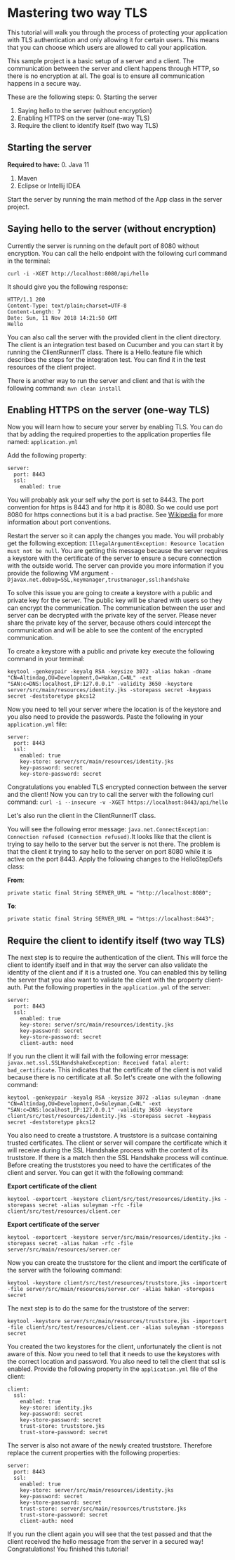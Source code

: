 # Mastering two way TLS

This tutorial will walk you through the process of protecting your application with TLS authentication and only allowing it for certain users. This means that you can choose which users are allowed to call your application.

This sample project is a basic setup of a server and a client. The communication between the server and client happens through HTTP, so there is no encryption at all. The goal is to ensure all communication happens in a secure way.

These are the following steps:
0. Starting the server
1. Saying hello to the server (without encryption)
2. Enabling HTTPS on the server (one-way TLS)
3. Require the client to identify itself (two way TLS)

## Starting the server
**Required to have:**
0. Java 11
1. Maven
2. Eclipse or Intellij IDEA

Start the server by running the main method of the App class in the server project.

## Saying hello to the server (without encryption)

Currently the server is running on the default port of 8080 without encryption. You can call the hello endpoint with the following curl command in the terminal: 

`curl -i -XGET http://localhost:8080/api/hello`

It should give you the following response:

```
HTTP/1.1 200
Content-Type: text/plain;charset=UTF-8
Content-Length: 7
Date: Sun, 11 Nov 2018 14:21:50 GMT
Hello
```

You can also call the server with the provided client in the client directory. The client is an integration test based on Cucumber and you can start it by running the ClientRunnerIT class. There is a Hello.feature file which describes the steps for the integration test. You can find it in the test resources of the client project.

There is another way to run the server and client and that is with the following command: `mvn clean install`

## Enabling HTTPS on the server (one-way TLS)

Now you will learn how to secure your server by enabling TLS. You can do that by adding the required properties to the application properties file named: `application.yml`

Add the following property:
```
server:
  port: 8443
  ssl:
    enabled: true
```

You will probably ask your self why the port is set to 8443. The port convention for https is 8443 and for http it is 8080. So we could use port 8080 for https connections but it is a bad practise. See [Wikipedia](https://en.wikipedia.org/wiki/List_of_TCP_and_UDP_port_numbers) for more information about port conventions.

Restart the server so it can apply the changes you made. You will probably get the following exception: `IllegalArgumentException: Resource location must not be null`. You are getting this message because the server requires a keystore with the certificate of the server to ensure a secure connection with the outside world. The server can provide you more information if you provide the following VM argument `-Djavax.net.debug=SSL,keymanager,trustmanager,ssl:handshake`

To solve this issue you are going to create a keystore with a public and private key for the server. The public key will be shared with users so they can encrypt the communication. The communication between the user and server can be decrypted with the private key of the server. Please never share the private key of the server, because others could intercept the communication and will be able to see the content of the encrypted communication.

To create a keystore with a public and private key execute the following command in your terminal:
```
keytool -genkeypair -keyalg RSA -keysize 3072 -alias hakan -dname "CN=Altindag,OU=Development,O=Hakan,C=NL" -ext "SAN:c=DNS:localhost,IP:127.0.0.1" -validity 3650 -keystore server/src/main/resources/identity.jks -storepass secret -keypass secret -deststoretype pkcs12
```

Now you need to tell your server where the location is of the keystore and you also need to provide the passwords. Paste the following in your `application.yml` file:
```
server:
  port: 8443
  ssl:
    enabled: true
    key-store: server/src/main/resources/identity.jks
    key-password: secret
    key-store-password: secret
```

Congratulations you enabled TLS encrypted connection between the server and the client! Now you can try to call the server with the following curl command: `curl -i --insecure -v -XGET https://localhost:8443/api/hello` 

Let's also run the client in the ClientRunnerIT class. 

You will see the following error message: `java.net.ConnectException: Connection refused (Connection refused)`.It looks like that the client is trying to say hello to the server but the server is not there. The problem is that the client it trying to say hello to the server on port 8080 while it is active on the port 8443. Apply the following changes to the HelloStepDefs class:

**From**:
```
private static final String SERVER_URL = "http://localhost:8080";
``` 

**To**:
```
private static final String SERVER_URL = "https://localhost:8443";
``` 

## Require the client to identify itself (two way TLS)
The next step is to require the authentication of the client. This will force the client to identify itself and in that way the server can also validate the identity of the client and if it is a trusted one. You can enabled this by telling the server that you also want to validate the client with the property client-auth. Put the following properties in the `application.yml` of the server:
```
server:
  port: 8443
  ssl:
    enabled: true
    key-store: server/src/main/resources/identity.jks
    key-password: secret
    key-store-password: secret
    client-auth: need
```

If you run the client it will fail with the following error message: `javax.net.ssl.SSLHandshakeException: Received fatal alert: bad_certificate`. This indicates that the certificate of the client is not valid because there is no certificate at all. So let's create one with the following command:
```
keytool -genkeypair -keyalg RSA -keysize 3072 -alias suleyman -dname "CN=Altindag,OU=Development,O=Suleyman,C=NL" -ext "SAN:c=DNS:localhost,IP:127.0.0.1" -validity 3650 -keystore client/src/test/resources/identity.jks -storepass secret -keypass secret -deststoretype pkcs12
```
You also need to create a truststore. A truststore is a suitcase containing trusted certificates. The client or server will compare the certificate which it will receive during the SSL Handshake process with the content of its truststore. If there is a match then the SSL Handshake process will continue. Before creating the truststores you need to have the certificates of the client and server. You can get it with the following command:

**Export certificate of the client**
```
keytool -exportcert -keystore client/src/test/resources/identity.jks -storepass secret -alias suleyman -rfc -file client/src/test/resources/client.cer
```

**Export certificate of the server**
```
keytool -exportcert -keystore server/src/main/resources/identity.jks -storepass secret -alias hakan -rfc -file server/src/main/resources/server.cer
```

Now you can create the truststore for the client and import the certificate of the server with the following command:
```
keytool -keystore client/src/test/resources/truststore.jks -importcert -file server/src/main/resources/server.cer -alias hakan -storepass secret
```
The next step is to do the same for the truststore of the server:
```
keytool -keystore server/src/main/resources/truststore.jks -importcert -file client/src/test/resources/client.cer -alias suleyman -storepass secret
```

You created the two keystores for the client, unfortunately the client is not aware of this. Now you need to tell that it needs to use the keystores with the correct location and password. You also need to tell the client that ssl is enabled. Provide the following property in the `application.yml` file of the client:
```
client:
  ssl:
    enabled: true
    key-store: identity.jks
    key-password: secret
    key-store-password: secret
    trust-store: truststore.jks
    trust-store-password: secret
```

The server is also not aware of the newly created truststore. Therefore replace the current properties with the following properties:
```
server:
  port: 8443
  ssl:
    enabled: true
    key-store: server/src/main/resources/identity.jks
    key-password: secret
    key-store-password: secret
    trust-store: server/src/main/resources/truststore.jks
    trust-store-password: secret
    client-auth: need
```

If you run the client again you will see that the test passed and that the client received the hello message from the server in a secured way!
Congratulations! You finished this tutorial!